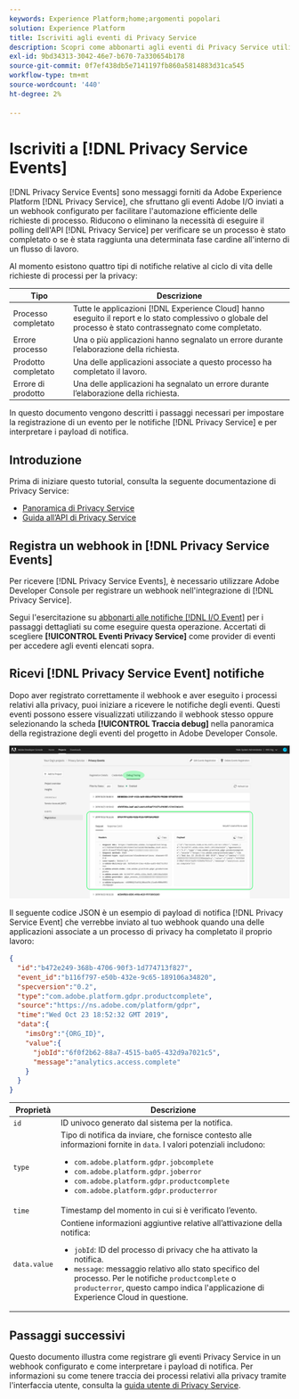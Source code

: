 ```yaml
---
keywords: Experience Platform;home;argomenti popolari
solution: Experience Platform
title: Iscriviti agli eventi di Privacy Service
description: Scopri come abbonarti agli eventi di Privacy Service utilizzando un webhook preconfigurato.
exl-id: 9bd34313-3042-46e7-b670-7a330654b178
source-git-commit: 0f7ef438db5e7141197fb860a5814883d31ca545
workflow-type: tm+mt
source-wordcount: '440'
ht-degree: 2%

---
```


# Iscriviti a [!DNL Privacy Service Events]

[!DNL Privacy Service Events] sono messaggi forniti da Adobe Experience Platform [!DNL Privacy Service], che sfruttano gli eventi Adobe I/O inviati a un webhook configurato per facilitare l&#39;automazione efficiente delle richieste di processo. Riducono o eliminano la necessità di eseguire il polling dell&#39;API [!DNL Privacy Service] per verificare se un processo è stato completato o se è stata raggiunta una determinata fase cardine all&#39;interno di un flusso di lavoro.

Al momento esistono quattro tipi di notifiche relative al ciclo di vita delle richieste di processi per la privacy:

| Tipo | Descrizione |
| --- | --- |
| Processo completato | Tutte le applicazioni [!DNL Experience Cloud] hanno eseguito il report e lo stato complessivo o globale del processo è stato contrassegnato come completato. |
| Errore processo | Una o più applicazioni hanno segnalato un errore durante l’elaborazione della richiesta. |
| Prodotto completato | Una delle applicazioni associate a questo processo ha completato il lavoro. |
| Errore di prodotto | Una delle applicazioni ha segnalato un errore durante l’elaborazione della richiesta. |

In questo documento vengono descritti i passaggi necessari per impostare la registrazione di un evento per le notifiche [!DNL Privacy Service] e per interpretare i payload di notifica.

## Introduzione

Prima di iniziare questo tutorial, consulta la seguente documentazione di Privacy Service:

* [Panoramica di Privacy Service](./home.md)
* [Guida all’API di Privacy Service](./api/overview.md)

## Registra un webhook in [!DNL Privacy Service Events]

Per ricevere [!DNL Privacy Service Events], è necessario utilizzare Adobe Developer Console per registrare un webhook nell&#39;integrazione di [!DNL Privacy Service].

Segui l&#39;esercitazione su [abbonarti alle notifiche [!DNL I/O Event]](../observability/alerts/subscribe.md) per i passaggi dettagliati su come eseguire questa operazione. Accertati di scegliere **[!UICONTROL Eventi Privacy Service]** come provider di eventi per accedere agli eventi elencati sopra.

## Ricevi [!DNL Privacy Service Event] notifiche

Dopo aver registrato correttamente il webhook e aver eseguito i processi relativi alla privacy, puoi iniziare a ricevere le notifiche degli eventi. Questi eventi possono essere visualizzati utilizzando il webhook stesso oppure selezionando la scheda **[!UICONTROL Traccia debug]** nella panoramica della registrazione degli eventi del progetto in Adobe Developer Console.

![](images/privacy-events/debug-tracing.png)

Il seguente codice JSON è un esempio di payload di notifica [!DNL Privacy Service Event] che verrebbe inviato al tuo webhook quando una delle applicazioni associate a un processo di privacy ha completato il proprio lavoro:

```json
{
  "id":"b472e249-368b-4706-90f3-1d774713f827",
  "event_id":"b116f797-e50b-432e-9c65-189106a34820",
  "specversion":"0.2",
  "type":"com.adobe.platform.gdpr.productcomplete",
  "source":"https://ns.adobe.com/platform/gdpr",
  "time":"Wed Oct 23 18:52:32 GMT 2019",
  "data":{
    "imsOrg":"{ORG_ID}",
    "value":{
      "jobId":"6f0f2b62-88a7-4515-ba05-432d9a7021c5",
      "message":"analytics.access.complete"
    }
  }
}
```

| Proprietà | Descrizione |
| --- | --- |
| `id` | ID univoco generato dal sistema per la notifica. |
| `type` | Tipo di notifica da inviare, che fornisce contesto alle informazioni fornite in `data`. I valori potenziali includono: <ul><li>`com.adobe.platform.gdpr.jobcomplete`</li><li>`com.adobe.platform.gdpr.joberror`</li><li>`com.adobe.platform.gdpr.productcomplete`</li><li>`com.adobe.platform.gdpr.producterror`</li></ul> |
| `time` | Timestamp del momento in cui si è verificato l’evento. |
| `data.value` | Contiene informazioni aggiuntive relative all’attivazione della notifica: <ul><li>`jobId`: ID del processo di privacy che ha attivato la notifica.</li><li>`message`: messaggio relativo allo stato specifico del processo. Per le notifiche `productcomplete` o `producterror`, questo campo indica l&#39;applicazione di Experience Cloud in questione.</li></ul> |

## Passaggi successivi

Questo documento illustra come registrare gli eventi Privacy Service in un webhook configurato e come interpretare i payload di notifica. Per informazioni su come tenere traccia dei processi relativi alla privacy tramite l&#39;interfaccia utente, consulta la [guida utente di Privacy Service](./ui/user-guide.md).
